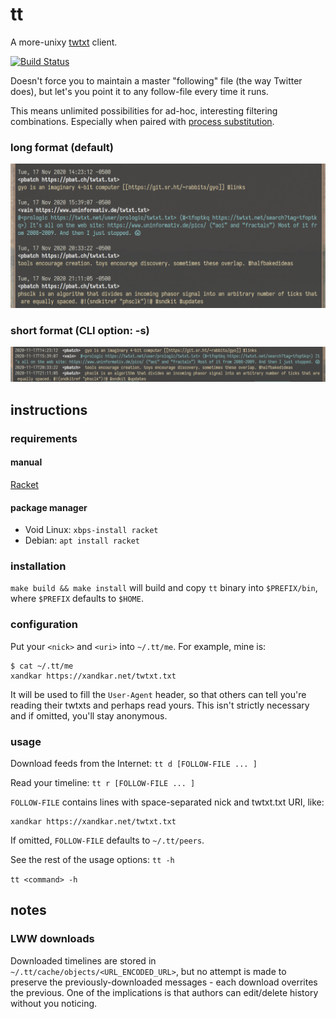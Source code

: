 tt
==
A more-unixy [twtxt](https://github.com/buckket/twtxt) client.

[![Build Status](https://travis-ci.org/xandkar/tt.svg?branch=master)](https://travis-ci.org/xandkar/tt)

Doesn't force you to maintain a master "following" file (the way Twitter does),
but let's you point it to any follow-file every time it runs.

This means unlimited possibilities for ad-hoc, interesting filtering
combinations. Especially when paired with
[process substitution](https://en.wikipedia.org/wiki/Process_substitution).

### long format (default)
![Screenshot](screenshot-long.jpg)

### short format (CLI option: -s)
![Screenshot](screenshot-short.jpg)


instructions
------------

### requirements

#### manual
[Racket](https://download.racket-lang.org/)

#### package manager
- Void Linux: `xbps-install racket`
- Debian: `apt install racket`

### installation
`make build && make install` will build and copy `tt` binary into
`$PREFIX/bin`, where `$PREFIX` defaults to `$HOME`.

### configuration
Put your `<nick>` and `<uri>` into `~/.tt/me`. For example, mine is:

```
$ cat ~/.tt/me
xandkar https://xandkar.net/twtxt.txt
```
It will be used to fill the `User-Agent` header, so that others can tell you're
reading their twtxts and perhaps read yours. This isn't strictly necessary and
if omitted, you'll stay anonymous.

### usage
Download feeds from the Internet:
`tt d [FOLLOW-FILE ... ]`

Read your timeline:
`tt r [FOLLOW-FILE ... ]`

`FOLLOW-FILE` contains lines with space-separated nick and twtxt.txt URI, like:

```
xandkar https://xandkar.net/twtxt.txt
```

If omitted, `FOLLOW-FILE` defaults to `~/.tt/peers`.

See the rest of the usage options:
`tt -h`

`tt <command> -h`


notes
-----

### LWW downloads
Downloaded timelines are stored in `~/.tt/cache/objects/<URL_ENCODED_URL>`, but
no attempt is made to preserve the previously-downloaded messages - each
download overrites the previous. One of the implications is that authors can
edit/delete history without you noticing.

